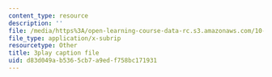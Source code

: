 ```yaml
---
content_type: resource
description: ''
file: /media/https%3A/open-learning-course-data-rc.s3.amazonaws.com/10-34-numerical-methods-applied-to-chemical-engineering-fall-2015/d83d049ab5365cb7a9edf758bc171931_DsmkIG4-hrQ.vtt
file_type: application/x-subrip
resourcetype: Other
title: 3play caption file
uid: d83d049a-b536-5cb7-a9ed-f758bc171931
---
```

